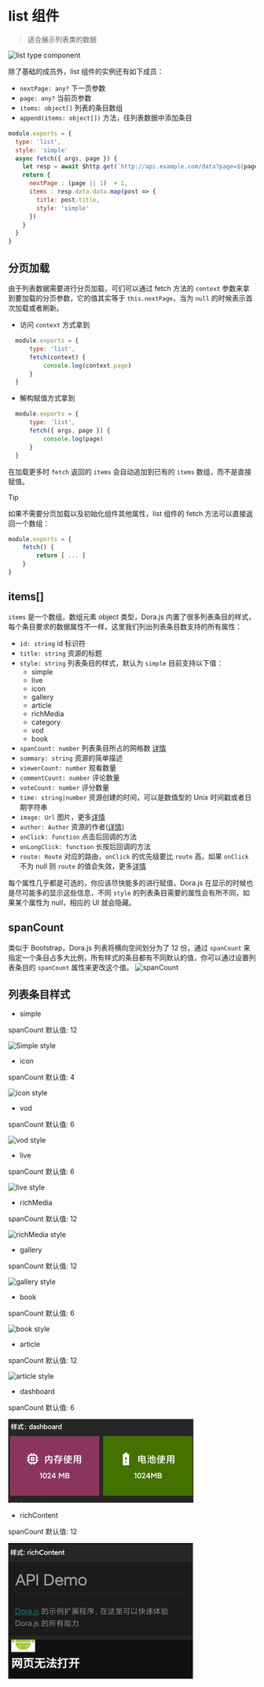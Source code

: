 # list 组件
> 适合展示列表类的数据

![list type component](../_media/list_component.webp ':size=400')

除了基础的成员外，list 组件的实例还有如下成员：
 - `nextPage: any?` 下一页参数
 - `page: any?` 当前页参数
 - `items: object[]` 列表的条目数组
 - `append(items: object[])` 方法，往列表数据中添加条目
  
```javascript
module.exports = {
  type: 'list',
  style: 'simple'
  async fetch({ args, page }) {
    let resp = await $http.get(`http://api.example.com/data?page=${page || 1}`)
    return {
      nextPage : (page || 1)  + 1,
      items : resp.data.data.map(post => {
        title: post.title,
        style: 'simple'
      })
    }
  }
}
```
## 分页加载

由于列表数据需要进行分页加载，可们可以通过 fetch 方法的 `context` 参数来拿到要加载的分页参数，它的值其实等于 `this.nextPage`，当为 `null` 的时候表示首次加载或者刷新。  

- 访问 `context` 方式拿到
```javascript
  module.exports = {
      type: 'list',
      fetch(context) {
          console.log(context.page)
      }
  }
```
- 解构赋值方式拿到
```javascript
  module.exports = {
      type: 'list',
      fetch({ args, page }) {
          console.log(page)
      }
  }
```
在加载更多时 `fetch` 返回的 `items` 会自动追加到已有的 `items` 数组，而不是直接赋值。

> [!TIP]
> 如果不需要分页加载以及初始化组件其他属性，list 组件的 fetch 方法可以直接返回一个数组：
> ```javascript
> module.exports = {
>     fetch() {
>         return [ ... ]
>     }
> }
> ```

## items[]
`items` 是一个数组，数组元素 object 类型，Dora.js 内置了很多列表条目的样式，每个条目要求的数据属性不一样，这里我们列出列表条目数支持的所有属性：
 - `id: string` id 标识符
 - `title: string` 资源的标题
 - `style: string` 列表条目的样式，默认为 `simple` 目前支持以下值：
    - simple
    - live
    - icon
    - gallery
    - article
    - richMedia
    - category
    - vod
    - book
 - `spanCount: number` 列表条目所占的网格数 [详情](#spanCount)
 - `summary: string` 资源的简单描述
 - `viewerCount: number` 观看数量
 - `commentCount: number` 评论数量
 - `voteCount: number` 评分数量
 - `time: string|number` 资源创建的时间，可以是数值型的 Unix 时间戳或者日期字符串
 - `image: Url` 图片，更多[详情](api/struct#image)
 - `author: Author` 资源的作者([详情](api/struct#author))
 - `onClick: function` 点击后回调的方法
 - `onLongClick: function` 长按后回调的方法
 - `route: Route` 对应的路由，`onClick` 的优先级要比 `route` 高，如果 `onClick` 不为 null 则 `route` 的值会失效，更多[详情](../api/struct?id=route)

每个属性几乎都是可选的，你应该尽快能多的进行赋值，Dora.js 在显示的时候也是尽可能多的显示这些信息，不同 `style` 的列表条目需要的属性会有所不同，如果某个属性为 null，相应的 UI 就会隐藏。

## spanCount
 
 类似于 Bootstrap，Dora.js 列表将横向空间划分为了 12 份，通过 `spanCount` 来指定一个条目占多大比例，所有样式的条目都有不同默认的值，你可以通过设置列表条目的 `spanCount` 属性来更改这个值。
 ![spanCount](../_media/spanCount.png)

## 列表条目样式

 - simple

  spanCount 默认值: 12

  ![Simple style](../_media/simple_style.png)

 - icon

  spanCount 默认值: 4

  ![icon style](../_media/icon_style.png)

 - vod

  spanCount 默认值: 6

  ![vod style](../_media/vod_style.png)

 - live

  spanCount 默认值: 6
  
  ![live style](../_media/live_style.png)
 
 - richMedia

  spanCount 默认值: 12
  
  ![richMedia style](../_media/richMedia_style.jpg)

  - gallery

  spanCount 默认值: 12
  
  ![gallery style](../_media/gallery_style.png)
  
  - book

  spanCount 默认值: 6
  
  ![book style](../_media/book_style.png)

  - article

  spanCount 默认值: 12
  
  ![article style](../_media/article_style.png)

  - dashboard
  
  spanCount 默认值: 6
  
  ![dashboard style](../_media/dashboard_style.png)
  
  - richContent
  
  spanCount 默认值: 12
  
  ![richContent style](../_media/richContent_style.png)
